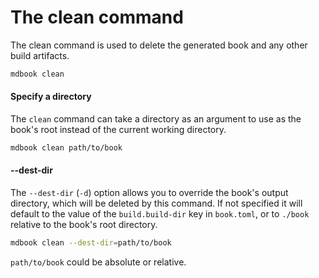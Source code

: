 # The clean command

The clean command is used to delete the generated book and any other build
artifacts.

```bash
mdbook clean
```

#### Specify a directory

The `clean` command can take a directory as an argument to use as the book's
root instead of the current working directory.

```bash
mdbook clean path/to/book
```

#### --dest-dir

The `--dest-dir` (`-d`) option allows you to override the book's output
directory, which will be deleted by this command. If not specified it
will default to the value of the `build.build-dir` key in `book.toml`, or to
`./book` relative to the book's root directory.

```bash
mdbook clean --dest-dir=path/to/book
```

`path/to/book` could be absolute or relative.